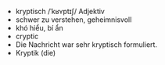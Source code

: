 - kryptisch	/ˈkʁʏptɪʃ/	Adjektiv	
- schwer zu verstehen, geheimnisvoll	
- khó hiểu, bí ẩn	
- cryptic	
- Die Nachricht war sehr kryptisch formuliert.	
- Kryptik (die)
